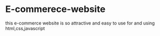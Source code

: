 # E-commerece-website
this e-commerce website is so attractive and easy to use for and using html,css,javascript 
